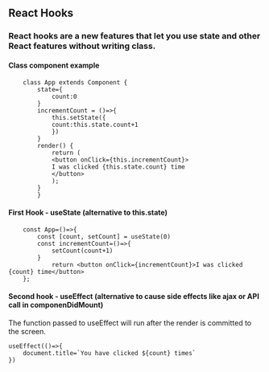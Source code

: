 ## React Hooks

### React hooks are a new features that let you use state and other React features without writing class.

#### Class component example

        class App extends Component {
            state={
                count:0
            }
            incrementCount = ()=>{
                this.setState({
                count:this.state.count+1
                })
            }
            render() {
                return (
                <button onClick={this.incrementCount}>
                I was clicked {this.state.count} time
                </button>
                );
            }
            }

#### First Hook - useState (alternative to this.state)

        const App=()=>{
            const [count, setCount] = useState(0)
            const incrementCount=()=>{
                setCount(count+1)
            }
                return <button onClick={incrementCount}>I was clicked {count} time</button>
        };

#### Second hook - useEffect  (alternative to cause side effects like ajax or API call in componenDidMount)

The function passed to useEffect will run after the render is committed to the screen.

    useEffect(()=>{
        document.title=`You have clicked ${count} times`
    })

